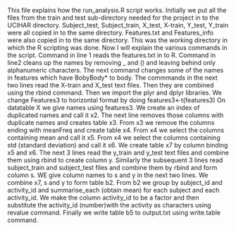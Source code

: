 This file explains how the run_analysis.R script works.
Initially we put all the files from the train and test sub-directory needed 
for the project in to the UCIHAR directory. Subject_test, Subject_train,
X_test, X-train, Y_test, Y_train were all copied in to the same directory. 
Features.txt and Features_info were also copied in to the same directory. 
This was the working directory in which the R scripting was done. 
Now I will explain the various commands in the script. 
Command in line 1 reads the features.txt in to R. 
Command in line2 cleans up the names by removing _ and () and leaving behind 
only alphanumeric characters.  The next command changes some of the names in 
features which have BobyBody* to body.
The commmands in the next two lines read the X-train and X_test text files. 
Then they are combined using the rbind command. 
Then we import the plyr and dplyr libraries. 
We change Features3 to horizontal format by doing features3<-t(features3)
On datatable X we give names using features3. 
We create an index of duplicated names and call it x2. 
The next line removes those columns with duplicate names and creates table x3. 
From x3 we remove the columns ending with meanFreq and create table x4.
From x4 we select the columns containing mean and call it x5.
From x4 we select the columns containing std (standard deviation) and call it x6.
We create table x7 by column binding x5 and x6.
The next 3 lines read the y_train and y_test text files and combine them using 
rbind to create column y. 
Similarly the subsequent 3 lines read subject_train and subject_test files and
combine them by rbind and form column s.
WE give column names to s and y in the next two lines. 
We combine x7, s and y to form table b2. 
From b2 we group by subject_id and activity_id and summarise_each (obtain mean)
for each subject and each activity_id. 
We make the column activity_id to be a factor and then substitute the 
activity_id (number)with the activity as characters using revalue 
command. 
Finally we write table b5 to output.txt using write.table command. 